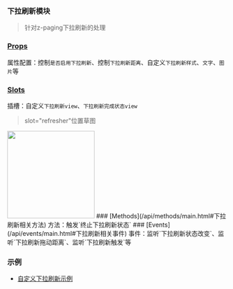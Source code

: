 ### 下拉刷新模块
> 针对z-paging下拉刷新的处理

### [Props](/api/props/refresher.html)
属性配置：控制`是否启用下拉刷新`、控制`下拉刷新距离`、自定义`下拉刷新样式`、`文字`、`图片`等
### [Slots](/api/slot/main.html#下拉刷新slot)
插槽：自定义`下拉刷新view`、`下拉刷新完成状态view`  
> slot="refresher"位置草图   
<img src="/img/pic_refresher.png" width="200"/>  
### [Methods](/api/methods/main.html#下拉刷新相关方法)
方法：触发`终止下拉刷新状态`
### [Events](/api/events/main.html#下拉刷新相关事件)
事件：监听`下拉刷新状态改变`、监听`下拉刷新拖动距离`、监听`下拉刷新触发`等

### 示例
* [自定义下拉刷新示例](/start/use.html#自定义下拉刷新view示例)